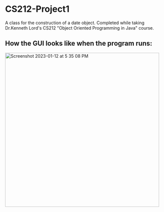 # CS212-Project1
A class for the construction of a date object. Completed while taking Dr.Kenneth Lord's CS212 "Object Oriented Programming in Java" course.
## How the GUI looks like when the program runs:
<img width="500" alt="Screenshot 2023-01-12 at 5 35 08 PM" src="https://user-images.githubusercontent.com/108318635/212195968-fd99035f-d881-42e9-b88b-c884e9ba6375.png">
